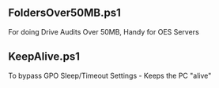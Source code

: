 ## FoldersOver50MB.ps1
For doing Drive Audits Over 50MB, Handy for OES Servers

## KeepAlive.ps1
To bypass GPO Sleep/Timeout Settings - Keeps the PC "alive"
